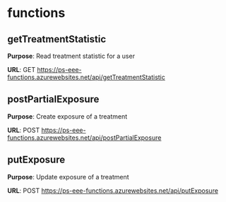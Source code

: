 # functions

## getTreatmentStatistic

**Purpose**: Read treatment statistic for a user

**URL**: GET https://ps-eee-functions.azurewebsites.net/api/getTreatmentStatistic

## postPartialExposure

**Purpose**: Create exposure of a treatment

**URL**: POST https://ps-eee-functions.azurewebsites.net/api/postPartialExposure

## putExposure

**Purpose**: Update exposure of a treatment

**URL**: POST https://ps-eee-functions.azurewebsites.net/api/putExposure
